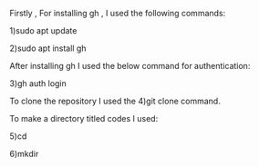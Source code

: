 Firstly , For installing gh , I used the following commands:

1)sudo apt update

2)sudo apt install gh


After installing gh I used the below command for authentication:

3)gh auth login


To clone the repository I used the 4)git clone command.


To make a directory titled codes I used:

5)cd 

6)mkdir
